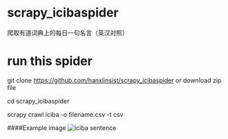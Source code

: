 # scrapy_icibaspider
爬取有道词典上的每日一句名言（英汉对照）

# run this spider
git clone https://github.com/hanxlinsist/scrapy_icibaspider or download zip file

cd scrapy_icibaspider

scrapy crawl iciba -o filename.csv -t csv

####Example image
![iciba sentence](https://raw.githubusercontent.com/hanxlinsist/scrapy_icibaspider/master/icibaspider/sample.png)

